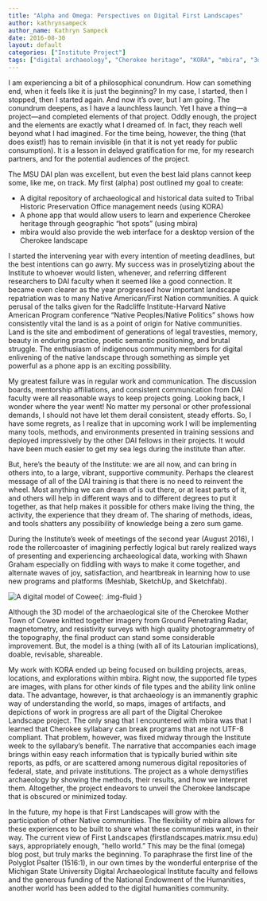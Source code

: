```yaml
---
title: "Alpha and Omega: Perspectives on Digital First Landscapes"
author: kathrynsampeck
author_name: Kathryn Sampeck
date: 2016-08-30
layout: default
categories: ["Institute Project"]
tags: ["digital archaeology", "Cherokee heritage", "KORA", "mbira", "3d modeling", "digital repository"]
---
```

I am experiencing a bit of a philosophical conundrum. How can something end, when it feels like it is just the beginning? In my case, I started, then I stopped, then I started again. And now it’s over, but I am going. The conundrum deepens, as I have a launchless launch. Yet I have a thing—a project—and completed elements of that project. Oddly enough, the project and the elements are exactly what I dreamed of. In fact, they reach well beyond what I had imagined. For the time being, however, the thing (that does exist!) has to remain invisible (in that it is not yet ready for public consumption). It is a lesson in delayed gratification for me, for my research partners, and for the potential audiences of the project.

The MSU DAI plan was excellent, but even the best laid plans cannot keep some, like me, on track. My first (alpha) post outlined my goal to create:

* A digital repository of archaeological and historical data suited to Tribal Historic Preservation Office management needs (using KORA)
* A phone app that would allow users to learn and experience Cherokee heritage through geographic “hot spots” (using mbira)
* mbira would also provide the web interface for a desktop version of the Cherokee landscape

I started the intervening year with every intention of meeting deadlines, but the best intentions can go awry. My success was in proselytizing about the Institute to whoever would listen, whenever, and referring different researchers to DAI faculty when it seemed like a good connection. It became even clearer as the year progressed how important landscape repatriation was to many Native American/First Nation communities. A quick perusal of the talks given for the Radcliffe Institute-Harvard Native American Program conference “Native Peoples/Native Politics” shows how consistently vital the land is as a point of origin for Native communities. Land is the site and embodiment of generations of legal travesties, memory, beauty in enduring practice, poetic semantic positioning, and brutal struggle. The enthusiasm of indigenous community members for digital enlivening of the native landscape through something as simple yet powerful as a phone app is an exciting possibility.

My greatest failure was in regular work and communication. The discussion boards, mentorship affiliations, and consistent communication from DAI faculty were all reasonable ways to keep projects going. Looking back, I wonder where the year went! No matter my personal or other professional demands, I should not have let them derail consistent, steady efforts. So, I have some regrets, as I realize that in upcoming work I will be implementing many tools, methods, and environments presented in training sessions and deployed impressively by the other DAI fellows in their projects. It would have been much easier to get my sea legs during the institute than after.

But, here’s the beauty of the Institute: we are all now, and can bring in others into, to a large, vibrant, supportive community. Perhaps the clearest message of all of the DAI training is that there is no need to reinvent the wheel. Most anything we can dream of is out there, or at least parts of it, and others will help in different ways and to different degrees to put it together, as that help makes it possible for others make living the thing, the activity, the experience that they dream of. The sharing of methods, ideas, and tools shatters any possibility of knowledge being a zero sum game.

During the Institute’s week of meetings of the second year (August 2016), I rode the rollercoaster of imagining perfectly logical but rarely realized ways of presenting and experiencing archaeological data, working with Shawn Graham especially on fiddling with ways to make it come together, and alternate waves of joy, satisfaction, and heartbreak in learning how to use new programs and platforms (Meshlab, SketchUp, and Sketchfab).

![A digital model of Cowee]({{site.baseurl}}/images/posts/Meshlab_Cowee.jpg){: .img-fluid }

Although the 3D model of the archaeological site of the Cherokee Mother Town of Cowee knitted together imagery from Ground Penetrating Radar, magnetometry, and resistivity surveys with high quality photogrammetry of the topography, the final product can stand some considerable improvement.  But, the model is a thing (with all of its Latourian implications), doable, revisable, shareable.

My work with KORA ended up being focused on building projects, areas, locations, and explorations within mbira. Right now, the supported file types are images, with plans for other kinds of file types and the ability link online data. The advantage, however, is that archaeology is an immanently graphic way of understanding the world, so maps, images of artifacts, and depictions of work in progress are all part of the Digital Cherokee Landscape project. The only snag that I encountered with mbira was that I learned that Cherokee syllabary can break programs that are not UTF-8 compliant. That problem, however, was fixed midway through the Institute week to the syllabary’s benefit. The narrative that accompanies each image brings within easy reach information that is typically buried within site reports, as pdfs, or are scattered among numerous digital repositories of federal, state, and private institutions. The project as a whole demystifies archaeology by showing the methods, their results, and how we interpret them. Altogether, the project endeavors to unveil the Cherokee landscape that is obscured or minimized today.

In the future, my hope is that First Landscapes will grow with the participation of other Native communities. The flexibility of mbira allows for these experiences to be built to share what these communities want, in their way. The current view of First Landscapes (firstlandscapes.matrix.msu.edu) says, appropriately enough, “hello world.” This may be the final (omega) blog post, but truly marks the beginning. To paraphrase the first line of the Polyglot Psalter (1516:1), in our own times by the wonderful enterprise of the Michigan State University Digital Archaeological Institute faculty and fellows and the generous funding of the National Endowment of the Humanities, another world has been added to the digital humanities community.